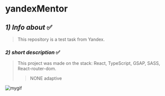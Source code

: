 # yandexMentor

## *1) Info about* :white_check_mark:
>This repository is a test task from Yandex.

### *2) short description*  :white_check_mark: 
>This project was made on the stack: React, TypeScript, GSAP, SASS, React-router-dom. 
>>NONE adaptive

![mygif](./readme/yandex.gif)